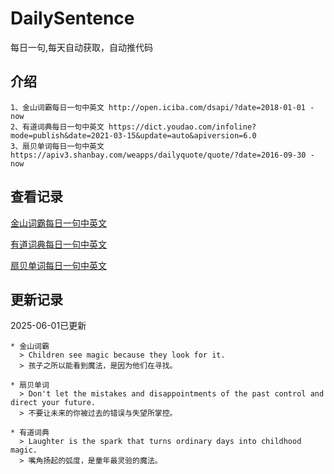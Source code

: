 # DailySentence

每日一句,每天自动获取，自动推代码

## 介绍

```
1、金山词霸每日一句中英文 http://open.iciba.com/dsapi/?date=2018-01-01 - now
2、有道词典每日一句中英文 https://dict.youdao.com/infoline?mode=publish&date=2021-03-15&update=auto&apiversion=6.0
3、扇贝单词每日一句中英文 https://apiv3.shanbay.com/weapps/dailyquote/quote/?date=2016-09-30 - now
```

## 查看记录

[金山词霸每日一句中英文](./data/iciba/)

[有道词典每日一句中英文](./data/youdao/)

[扇贝单词每日一句中英文](./data/shanbay/)

## 更新记录
2025-06-01已更新 
```
* 金山词霸
  > Children see magic because they look for it.
  > 孩子之所以能看到魔法，是因为他们在寻找。

* 扇贝单词
  > Don't let the mistakes and disappointments of the past control and direct your future.
  > 不要让未来的你被过去的错误与失望所掌控。

* 有道词典
  > Laughter is the spark that turns ordinary days into childhood magic.
  > 嘴角扬起的弧度，是童年最灵验的魔法。

```
